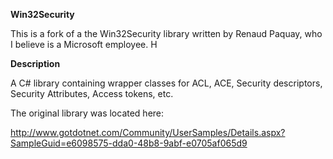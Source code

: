 **Win32Security**

This is a fork of a the Win32Security library written by 
Renaud Paquay, who I believe is a Microsoft employee. H

**Description**
	  
A C# library containing wrapper classes for ACL, ACE, Security descriptors, Security Attributes, Access tokens, etc. 

The original library was located here:

http://www.gotdotnet.com/Community/UserSamples/Details.aspx?SampleGuid=e6098575-dda0-48b8-9abf-e0705af065d9
